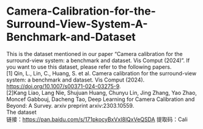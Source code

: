# Camera-Calibration-for-the-Surround-View-System-A-Benchmark-and-Dataset
This is the dataset mentioned in our paper “Camera calibration for the surround-view system: a benchmark and dataset. Vis Comput (2024)”. 
If you want to use this dataset, please refer to the following papers.  
[1] Qin, L., Lin, C., Huang, S. et al. Camera calibration for the surround-view system: a benchmark and dataset. Vis Comput (2024). https://doi.org/10.1007/s00371-024-03275-9.  
[2]Kang Liao, Lang Nie, Shujuan Huang, Chunyu Lin, Jing Zhang, Yao Zhao, Moncef Gabbouj, Dacheng Tao, Deep Learning for Camera Calibration and Beyond: A Survey. arxiv preprint arxiv:2303.10559.  
The dataset   
链接：https://pan.baidu.com/s/171pkocyBxVxI8lQxVeQSDA 
提取码：Cali 

